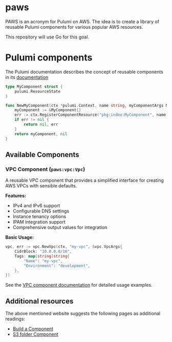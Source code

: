 # paws

PAWS is an acronym for Pulumi on AWS. The idea is to create
a library of reusable Pulumi components for various popular
AWS resources.

This repository will use Go for this goal.

# Pulumi components

The Pulumi documentation describes the concept of reusable
components in its [documentation](https://www.pulumi.com/docs/iac/concepts/components/)

```Go
type MyComponent struct {
    pulumi.ResourceState
}

func NewMyComponent(ctx *pulumi.Context, name string, myComponentArgs MyComponentArgs, opts ...pulumi.ResourceOption) (*MyComponent, error) {
    myComponent := &MyComponent{}
    err := ctx.RegisterComponentResource("pkg:index:MyComponent", name, myComponent, opts...)
    if err != nil {
        return nil, err
    }
    return myComponent, nil
}
```

## Available Components

### VPC Component (`paws:vpc:Vpc`)

A reusable VPC component that provides a simplified interface for creating AWS VPCs with sensible defaults.

**Features:**
- IPv4 and IPv6 support
- Configurable DNS settings
- Instance tenancy options
- IPAM integration support
- Comprehensive output values for integration

**Basic Usage:**
```go
vpc, err := vpc.NewVpc(ctx, "my-vpc", &vpc.VpcArgs{
    CidrBlock: "10.0.0.0/16",
    Tags: map[string]string{
        "Name": "my-vpc",
        "Environment": "development",
    },
})
```

See the [VPC component documentation](vpc/README.md) for detailed usage examples.

## Additional resources

The above mentioned website suggests the following pages as additional
readings:

* [Build a Component](https://www.pulumi.com/docs/iac/using-pulumi/build-a-component/)
* [S3 folder Component](https://www.pulumi.com/registry/packages/aws/how-to-guides/s3-folder-component/)
